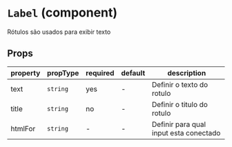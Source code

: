 # `Label` (component)

Rótulos são usados para exibir texto

## Props

| property         | propType          | required | default | description              |
| ---------------- | ----------------- | -------- | ------- | ------------------------ |
| text             | `string`          | yes      | -       | Definir o texto do rotulo |
| title            | `string`          | no       | -       | Definir o titulo do rotulo |
| htmlFor          | `string`          | -        | -       | Definir para qual input esta conectado
